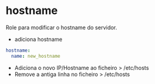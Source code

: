 # hostname

Role para modificar o hostname do servidor.

* adiciona hostname
```yaml
hostname:
  name: new_hostname
``` 

* Adiciona o novo IP/Hostname ao ficheiro > /etc/hosts
* Remove a antiga linha no ficheiro > /etc/hosts
 ```yaml

```